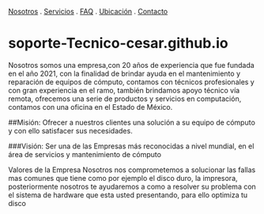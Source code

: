 [Nosotros](./nosotros.md) . [Servicios](./servicios.md) . [FAQ](FAQ.md) . [Ubicación](ubicacion.md) . [Contacto](./contacto.md)

# soporte-Tecnico-cesar.github.io

Nosotros somos una empresa,con 20 años de experiencia que fue fundada en el año 2021, con la finalidad de brindar ayuda en el mantenimiento y reparación de equipos de cómputo, contamos con técnicos profesionales y con gran experiencia en el ramo, también brindamos apoyo técnico vía remota, ofrecemos una serie de productos y servicios en computación, contamos con una oficina en el Estado de México.

##Misión:
Ofrecer a nuestros clientes una solución a su equipo de cómputo y con ello satisfacer sus necesidades.

 ###Visión:
Ser una de las Empresas más reconocidas a nivel mundial, en el área de servicios y mantenimiento de cómputo

Valores de la Empresa
Nosotros nos comprometemos a solucionar las fallas mas comunes que tiene como por ejemplo el disco duro, la impresora, posteriormente nosotros te ayudaremos a como
a resolver su problema con el sistema de hardware que esta usted presentando, para ello optimiza tu disco
